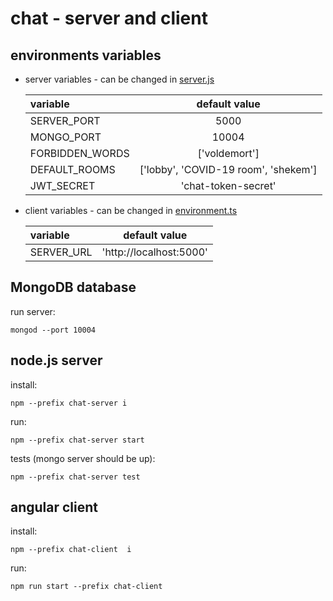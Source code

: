 # chat - server and client

## environments variables

- server variables - can be changed in [server.js](chat-server/server.js)  

  | variable        | default value                        |
  | :-------------- | :-----------------------------------:|
  | SERVER_PORT     | 5000                                 |
  | MONGO_PORT      | 10004                                |
  | FORBIDDEN_WORDS | ['voldemort']                        |
  | DEFAULT_ROOMS   | ['lobby', 'COVID-19 room', 'shekem'] |
  | JWT_SECRET      | 'chat-token-secret'                  |

- client variables - can be changed in [environment.ts](chat-client/src/environments/environment.ts)

  | variable   | default value           |
  | :--------- | :----------------------:|
  | SERVER_URL | 'http://localhost:5000' |


## MongoDB database
run server:
```
mongod --port 10004
```

## node.js server

install:
```
npm --prefix chat-server i
```

run:
```
npm --prefix chat-server start
```

tests (mongo server should be up):
```
npm --prefix chat-server test
```

## angular client

install:

```
npm --prefix chat-client  i
```

run:

```
npm run start --prefix chat-client 
```